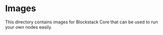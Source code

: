 # Images

This directory contains images for Blockstack Core that can be used 
to run your own nodes easily.